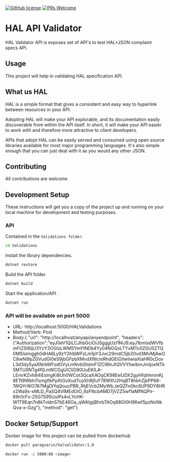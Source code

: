 
[![GitHub license](https://img.shields.io/badge/License-GPLv3-blue.svg)]() 
[![PRs Welcome](https://img.shields.io/badge/PRs-welcome-brightgreen.svg)]()

# HAL API Validator
 
HAL Validator API is exposes set of API's to test HAL+JSON complaint specs API.



## Usage

This project will help in validating HAL specification API.

## What us HAL
HAL is a simple format that gives a consistent and easy way to hyperlink between resources in your API.

Adopting HAL will make your API explorable, and its documentation easily discoverable from within the API itself. In short, it will make your API easier to work with and therefore more attractive to client developers.

APIs that adopt HAL can be easily served and consumed using open source libraries available for most major programming languages. It's also simple enough that you can just deal with it as you would any other JSON.



## Contributing

All contributions are welcome

## Development Setup

These instructions will get you a copy of the project up and running on your local machine for development and testing purposes.


### API

Contained in the `Validations folder`.

```bash
cd Validations
```

Install the library dependencies.

```bash
dotnet restore
```

Build the API folder.

````bash
dotnet build
````

Start the application/API .

````bash
dotnet run
````

### API will be available on port 5000 

 - URL- http://localhost:5000/HALValidations
 - Method/Verb: Post
 - Body:{
"url": "http://localhost/anyapi/anyendpoint",
"headers": {"Authorization":"eyJ0eV1QiLCJhbGciOiJSgggUzI1NiJ9.eyJ1bmlxdWVfbmFtZSI6IjU3YzY3OGIzLWM5YmYtNDk4Yy04NGQxLTYxMTc0ZGU0ZTQ0MSIsImggh0dHA6Ly9zY2hlbWFzLm1pY3Jvc29mdC5jb20vd3MvMjAwOC8wNi9pZGVudGl0eS9jbGFpbXMvdXNlcmRhdGEiOiIwIiwiaXiaHR0cDovL3d3dy5yaXNrbWFzdGVyLmNvbSIsImF1ZCI6InJtQVVYIiwibmJmIjoxNTk5MTU0NTg4fQ.mWCGgUiCIiD90UuEKILA-LEmrKZvh84iEsIngKi8Uh0WCot3QcaXAOqCK98EefJDX2gyHfqhhmmKj8ETt9WbInTsmgflkPpXtGoXudTcpXhRjfuY78WXU2HqBT8hbhZjkPP68-1WQYrWO7A7MgDIYqQoucPBR_RtjEVcb2MyWb_teQZFn0kc6UP9DY8HRx2Wa9x-xMLD_PaSQ4VIMEdOIO_9zFNcbAMD7jVZZ5wf1aMfNQPir-69n1cFx-25G7S95UulPs4vLYcHK-W1T9Eqn7n8kTvldnS7bE46Oa_qWAIgijBhrbTAOq98Gt0H96wf5pzNnNkQva-x-Gzg"},
"method": "get"}



## Docker Setup/Support
Docker image for this project can be pulled from dockerhub

```bash
docker pull paragsarin/halvalidator:1.0
````

```bash
docker run -p 5000:80 <image>
````
